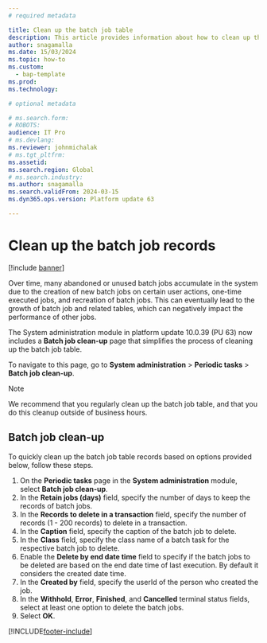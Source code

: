 ```yaml
---
# required metadata

title: Clean up the batch job table 
description: This article provides information about how to clean up the batch job table.
author: snagamalla
ms.date: 15/03/2024
ms.topic: how-to
ms.custom: 
  - bap-template
ms.prod: 
ms.technology: 

# optional metadata

# ms.search.form: 
# ROBOTS: 
audience: IT Pro
# ms.devlang: 
ms.reviewer: johnmichalak
# ms.tgt_pltfrm: 
ms.assetid:
ms.search.region: Global
# ms.search.industry: 
ms.author: snagamalla
ms.search.validFrom: 2024-03-15
ms.dyn365.ops.version: Platform update 63

---
```


# Clean up the batch job records

[!include [banner](../includes/banner.md)]

Over time, many abandoned or unused batch jobs accumulate in the system due to the creation of new batch jobs on certain user actions, one-time executed jobs, and recreation of batch jobs. This can eventually lead to the growth of batch job and related tables, which can negatively impact the performance of other jobs.

The System administration module in platform update 10.0.39 (PU 63) now includes a **Batch job clean-up** page that simplifies the process of cleaning up the batch job table.

To navigate to this page, go to **System administration** > **Periodic tasks** > **Batch job clean-up**.

> [!NOTE]
> We recommend that you regularly clean up the batch job table, and that you do this cleanup outside of business hours.

## Batch job clean-up

To quickly clean up the batch job table records based on options provided below, follow these steps.

1. On the **Periodic tasks** page in the **System administration** module, select **Batch job clean-up**.
1. In the **Retain jobs (days)** field, specify the number of days to keep the records of batch jobs.
1. In the **Records to delete in a transaction** field, specify the number of records (1 - 200 records) to delete in a transaction.
1. In the **Caption** field, specify the caption of the batch job to delete.
1. In the **Class** field, specify the class name of a batch task for the respective batch job to delete.
1. Enable the **Delete by end date time** field to specify if the batch jobs to be deleted are based on the end date time of last execution. By default it considers the created date time.
1. In the **Created by** field, specify the userId of the person who created the job.
1. In the **Withhold**, **Error**, **Finished**, and **Cancelled** terminal status fields, select at least one option to delete the batch jobs.
1. Select **OK**.

[!INCLUDE[footer-include](../../../includes/footer-banner.md)]
